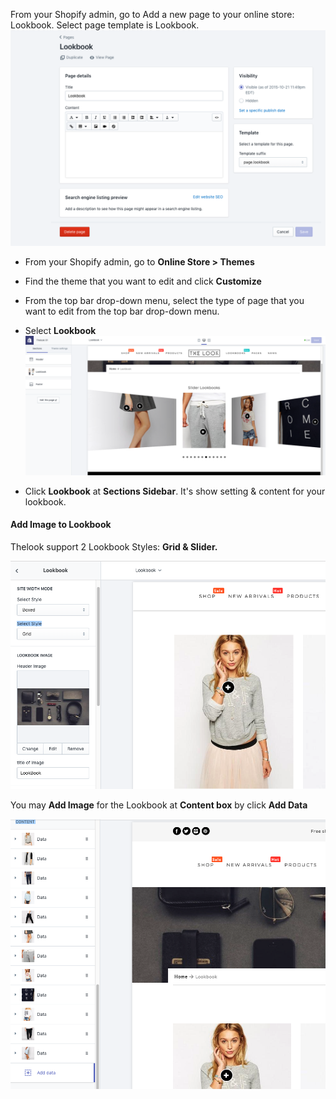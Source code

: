 From your Shopify admin, go to Add a new page to your online store: Lookbook. Select page template is Lookbook.
![](/assets/thelook-lookbook.png)

* From your Shopify admin, go to **Online Store &gt; Themes**

* Find the theme that you want to edit and click **Customize**

* From the top bar drop-down menu, select the type of page that you want to edit from the top bar drop-down menu.

* Select **Lookbook**
![](/assets/thelook-select-lookbook.png)

* Click **Lookbook** at **Sections Sidebar**. It's show setting & content for your lookbook.

#### Add Image to Lookbook

Thelook support 2 Lookbook Styles: **Grid & Slider.**

![](/assets/Thelook-lookbook-style.png)

You may **Add Image** for the Lookbook at **Content box** by click **Add Data**

![](/assets/thelook-lookbook-add-image.png)







